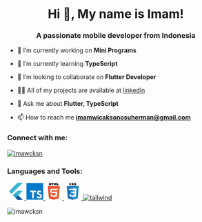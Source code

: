 <h1 align="center">Hi 👋, My name is Imam!</h1>
<h3 align="center">A passionate mobile developer from Indonesia</h3>

- 🔭 I’m currently working on **Mini Programs**

- 🌱 I’m currently learning **TypeScript**

- 👯 I’m looking to collaborate on **Flutter Developer**

- 👨‍💻 All of my projects are available at [linkedin](https://linkedin.com/in/imawcksn)

- 💬 Ask me about **Flutter, TypeScript**

- 📫 How to reach me **imamwicaksonosuherman@gmail.com**

<h3 align="left">Connect with me:</h3>
<p align="left">
<a href="https://instagram.com/imawcksn" target="blank"><img align="center" src="https://raw.githubusercontent.com/rahuldkjain/github-profile-readme-generator/master/src/images/icons/Social/instagram.svg" alt="imawcksn" height="30" width="40" /></a>
</p>

<h3 align="left">Languages and Tools:</h3>
<p align="left">
  <a href="https://flutter.dev/" target="_blank" rel="noreferrer">
    <img src="https://raw.githubusercontent.com/devicons/devicon/master/icons/flutter/flutter-original.svg" alt="flutter" width="40" height="40"/>
  </a>
  <a href="https://www.typescriptlang.org/" target="_blank" rel="noreferrer">
    <img src="https://raw.githubusercontent.com/devicons/devicon/master/icons/typescript/typescript-original.svg" alt="typescript" width="40" height="40"/>
  </a>
  <a href="https://developer.mozilla.org/en-US/docs/Web/HTML" target="_blank" rel="noreferrer">
    <img src="https://raw.githubusercontent.com/devicons/devicon/master/icons/html5/html5-original-wordmark.svg" alt="html5" width="40" height="40"/>
  </a>
  <a href="https://developer.mozilla.org/en-US/docs/Web/CSS" target="_blank" rel="noreferrer">
    <img src="https://raw.githubusercontent.com/devicons/devicon/master/icons/css3/css3-original-wordmark.svg" alt="css3" width="40" height="40"/>
  </a>
  <a href="https://tailwindcss.com/" target="_blank" rel="noreferrer">
    <img src="https://www.vectorlogo.zone/logos/tailwindcss/tailwindcss-icon.svg" alt="tailwind" width="40" height="40"/>
  </a>
</p>


<p><img align="center" styles="margin-top: 15px;" src="https://github-readme-stats.vercel.app/api/top-langs?username=imawcksn&show_icons=true&locale=en&layout=compact" alt="imawcksn" /></p>
